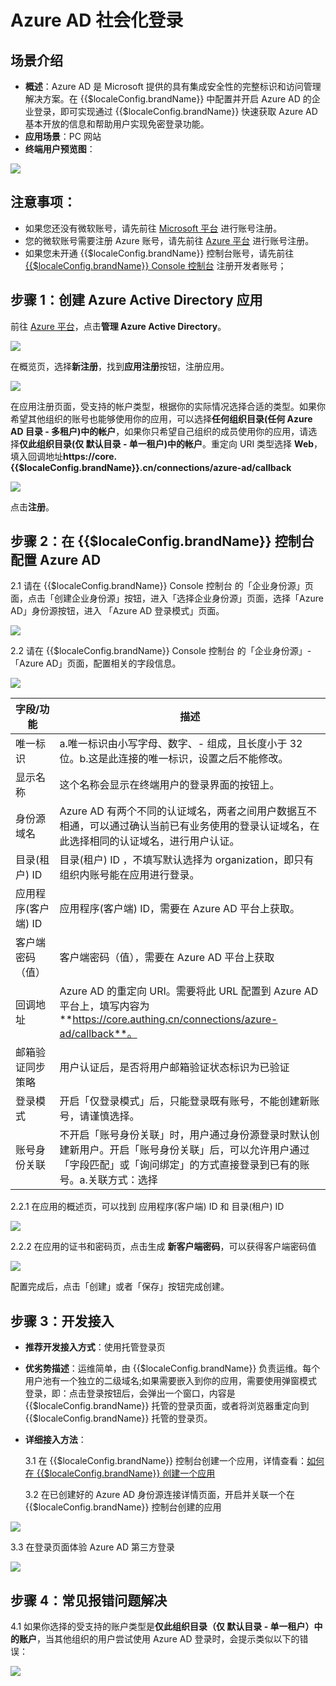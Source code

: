 # Azure AD 社会化登录

<LastUpdated/>

## 场景介绍

- **概述**：Azure AD 是 Microsoft 提供的具有集成安全性的完整标识和访问管理解决方案。在 {{$localeConfig.brandName}} 中配置并开启 Azure AD 的企业登录，即可实现通过 {{$localeConfig.brandName}} 快速获取 Azure AD 基本开放的信息和帮助用户实现免密登录功能。
- **应用场景**：PC 网站
- **终端用户预览图**：

<img src="./images/00.png" >

## 注意事项：

- 如果您还没有微软账号，请先前往 [Microsoft 平台](https://signup.live.com/signup) 进行账号注册。
- 您的微软账号需要注册 Azure 账号，请先前往 [Azure 平台](https://signup.azure.com/signup) 进行账号注册。
- 如果您未开通 {{$localeConfig.brandName}} 控制台账号，请先前往 [{{$localeConfig.brandName}} Console 控制台](https://{{$localeConfig.brandName}}.cn/) 注册开发者账号；

## 步骤 1：创建 Azure Active Directory 应用

前往 [Azure 平台](https://portal.azure.com/#home)，点击**管理 Azure Active Directory**。

<img src="./images/01.png" >

在概览页，选择**新注册**，找到**应用注册**按钮，注册应用。

<img src="./images/02.png" >

在应用注册页面，受支持的帐户类型，根据你的实际情况选择合适的类型。如果你希望其他组织的账号也能够使用你的应用，可以选择**任何组织目录(任何 Azure AD 目录 - 多租户)中的帐户**，如果你只希望自己组织的成员使用你的应用，请选择**仅此组织目录(仅 默认目录 - 单一租户)中的帐户**。重定向 URI 类型选择 **Web**，填入回调地址**https://core.{{$localeConfig.brandName}}.cn/connections/azure-ad/callback**

<img src="./images/03.png" >

点击**注册**。

## 步骤 2：在 {{$localeConfig.brandName}} 控制台配置 Azure AD

2.1 请在 {{$localeConfig.brandName}} Console 控制台 的「企业身份源」页面，点击「创建企业身份源」按钮，进入「选择企业身份源」页面，选择「Azure AD」身份源按钮，进入 「Azure AD 登录模式」页面。

<img src="./images/07.png" >

2.2 请在 {{$localeConfig.brandName}} Console 控制台 的「企业身份源」-「Azure AD」页面，配置相关的字段信息。

<img src="./images/10.png" >

| 字段/功能           | 描述                                                                                                                                                                         |
| ------------------- | ---------------------------------------------------------------------------------------------------------------------------------------------------------------------------- |
| 唯一标识            | a.唯一标识由小写字母、数字、- 组成，且长度小于 32 位。b.这是此连接的唯一标识，设置之后不能修改。                                                                             |
| 显示名称            | 这个名称会显示在终端用户的登录界面的按钮上。                                                                                                                                 |
| 身份源域名          | Azure AD 有两个不同的认证域名，两者之间用户数据互不相通，可以通过确认当前已有业务使用的登录认证域名，在此选择相同的认证域名，进行用户认证。                                  |
| 目录(租户) ID       | 目录(租户) ID ，不填写默认选择为 organization，即只有组织内账号能在应用进行登录。                                                                                            |
| 应用程序(客户端) ID | 应用程序(客户端) ID，需要在 Azure AD 平台上获取。                                                                                                                            |
| 客户端密码（值）    | 客户端密码（值），需要在 Azure AD 平台上获取                                                                                                                                 |
| 回调地址            | Azure AD 的重定向 URI。需要将此 URL 配置到 Azure AD 平台上，填写内容为**https://core.authing.cn/connections/azure-ad/callback**。                        |
| 邮箱验证同步策略    | 用户认证后，是否将用户邮箱验证状态标识为已验证                                                                                                                               |
| 登录模式            | 开启「仅登录模式」后，只能登录既有账号，不能创建新账号，请谨慎选择。                                                                                                         |
| 账号身份关联        | 不开启「账号身份关联」时，用户通过身份源登录时默认创建新用户。开启「账号身份关联」后，可以允许用户通过「字段匹配」或「询问绑定」的方式直接登录到已有的账号。a.关联方式：选择 |

2.2.1 在应用的概述页，可以找到 应用程序(客户端) ID 和 目录(租户) ID

<img src="./images/04.png" >

2.2.2 在应用的证书和密码页，点击生成 **新客户端密码**，可以获得客户端密码值

<img src="./images/05.png" >

配置完成后，点击「创建」或者「保存」按钮完成创建。

## 步骤 3：开发接入

- **推荐开发接入方式**：使用托管登录页

- **优劣势描述**：运维简单，由 {{$localeConfig.brandName}} 负责运维。每个用户池有一个独立的二级域名;如果需要嵌入到你的应用，需要使用弹窗模式登录，即：点击登录按钮后，会弹出一个窗口，内容是 {{$localeConfig.brandName}} 托管的登录页面，或者将浏览器重定向到 {{$localeConfig.brandName}} 托管的登录页。

- **详细接入方法**：

  3.1 在 {{$localeConfig.brandName}} 控制台创建一个应用，详情查看：[如何在 {{$localeConfig.brandName}} 创建一个应用](./guides/app/create-app.md)

  3.2 在已创建好的 Azure AD 身份源连接详情页面，开启并关联一个在 {{$localeConfig.brandName}} 控制台创建的应用

<img src="./images/08.png" >

3.3 在登录页面体验 Azure AD 第三方登录

<img src="./images/09.png" >

## 步骤 4：常见报错问题解决

4.1 如果你选择的受支持的账户类型是**仅此组织目录（仅 默认目录 - 单一租户）中的账户**，当其他组织的用户尝试使用 Azure AD 登录时，会提示类似以下的错误：

<img src="./images/11.png" >
